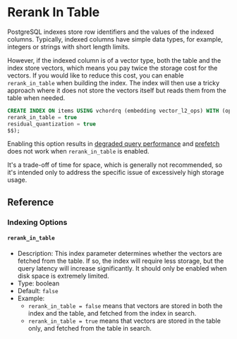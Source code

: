 # Rerank In Table <badge type="tip" text="since v0.2.1" />

PostgreSQL indexes store row identifiers and the values of the indexed columns. Typically, indexed columns have simple data types, for example, integers or strings with short length limits.

However, if the indexed column is of a vector type, both the table and the index store vectors, which means you pay twice the storage cost for the vectors. If you would like to reduce this cost, you can enable `rerank_in_table` when building the index. The index will then use a tricky approach where it does not store the vectors itself but reads them from the table when needed.

```sql
CREATE INDEX ON items USING vchordrq (embedding vector_l2_ops) WITH (options = $$
rerank_in_table = true
residual_quantization = true
$$);
```

Enabling this option results in [degraded query performance](https://blog.vectorchord.ai/vector-search-over-postgresql-a-comparative-analysis-of-memory-and-disk-solutions) and [prefetch](./prefetch) does not work when `rerank_in_table` is enabled.

It's a trade-off of time for space, which is generally not recommended, so it's intended only to address the specific issue of excessively high storage usage.

## Reference

### Indexing Options

#### `rerank_in_table` <badge type="tip" text="since v0.2.1" />

- Description: This index parameter determines whether the vectors are fetched from the table. If so, the index will require less storage, but the query latency will increase significantly. It should only be enabled when disk space is extremely limited.
- Type: boolean
- Default: `false`
- Example:
    - `rerank_in_table = false` means that vectors are stored in both the index and the table, and fetched from the index in search.
    - `rerank_in_table = true` means that vectors are stored in the table only, and fetched from the table in search.
